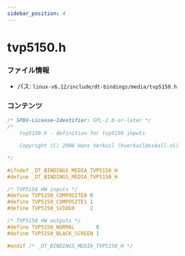 ```yaml
---
sidebar_position: 4
---
```

# tvp5150.h

### ファイル情報

- パス: `linux-v6.12/include/dt-bindings/media/tvp5150.h`

### コンテンツ

```h
/* SPDX-License-Identifier: GPL-2.0-or-later */
/*
    tvp5150.h - definition for tvp5150 inputs

    Copyright (C) 2006 Hans Verkuil (hverkuil@xs4all.nl)

*/

#ifndef _DT_BINDINGS_MEDIA_TVP5150_H
#define _DT_BINDINGS_MEDIA_TVP5150_H

/* TVP5150 HW inputs */
#define TVP5150_COMPOSITE0 0
#define TVP5150_COMPOSITE1 1
#define TVP5150_SVIDEO     2

/* TVP5150 HW outputs */
#define TVP5150_NORMAL       0
#define TVP5150_BLACK_SCREEN 1

#endif /* _DT_BINDINGS_MEDIA_TVP5150_H */

```

